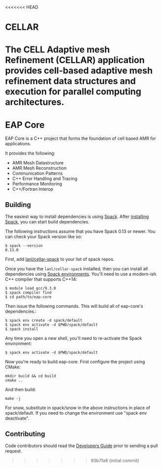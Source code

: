 <<<<<<< HEAD
# CELLAR
The CELL Adaptive mesh Refinement (CELLAR) application provides cell-based adaptive mesh refinement data structures and execution for parallel computing architectures.
=======
# EAP Core
EAP Core is a C++ project that forms the foundation of cell based AMR for applications.

It provides the following:
- AMR Mesh Datastructure
- AMR Mesh Reconstruction
- Communication Patterns
- C++ Error Handling and Tracing
- Performance Monitoring
- C++/Fortran Interop


## Building
The easiest way to install dependencies is using [Spack](https://spack.io).
After
[installing Spack](https://spack.readthedocs.io/en/latest/getting_started.html),
you can start build dependencies.

The following instructions assume that you have Spack 0.13 or newer. You can check your
Spack version like so:
```
$ spack --version
0.13.0
```

First, add [lanl/cellar-spack](https://github.com/lanl/cellar-spack)
to your list of spack repos.

Once you have the `lanl/cellar-spack` installed, then you can install all
dependencies using
[Spack environments](https://spack.readthedocs.io/en/latest/tutorial_environments.html#).
You'll need to use a modern-ish C++ compiler that supports C++14:
```
$ module load gcc/9.3.0
$ spack compiler find
$ cd path/to/eap-core
```

Then issue the following commands. This will build all of eap-core's dependencies.:
```
$ spack env create -d spack/default
$ spack env activate -d $PWD/spack/default
$ spack install
```

Any time you open a new shell, you'll need to re-activate the Spack environment:
```
$ spack env activate -d $PWD/spack/default
```

Now you're ready to build eap-core. First configure the project using CMake:
```
mkdir build && cd build
cmake ..
```

And then build:
```
make -j
```
For snow, substitute in spack/snow in the above instructions in place of spack/default. If you need
to change the environment use "spack env deactivate".


## Contributing
Code contributors should read the [Developers Guide](DEVELOPERS.md) prior to
sending a pull request.
>>>>>>> 93b7fa8 (initial commit)
